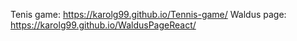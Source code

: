 Tenis game: https://karolg99.github.io/Tennis-game/
Waldus page: https://karolg99.github.io/WaldusPageReact/


<!---
KarolG99/KarolG99 is a ✨ special ✨ repository because its `README.md` (this file) appears on your GitHub profile.
You can click the Preview link to take a look at your changes.
--->
